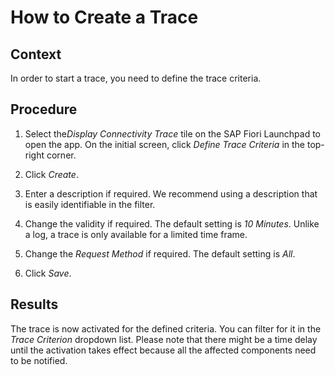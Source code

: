 <!-- loio779e1d56d94a475b8fdfa8eb10cb2f91 -->

# How to Create a Trace



<a name="loio779e1d56d94a475b8fdfa8eb10cb2f91__HowToCreateTrace_context"/>

## Context

In order to start a trace, you need to define the trace criteria.



<a name="loio779e1d56d94a475b8fdfa8eb10cb2f91__HowToCreateTrace_steps"/>

## Procedure

1.  Select the*Display Connectivity Trace* tile on the SAP Fiori Launchpad to open the app. On the initial screen, click *Define Trace Criteria* in the top-right corner.

2.  Click *Create*.

3.  Enter a description if required. We recommend using a description that is easily identifiable in the filter.

4.  Change the validity if required. The default setting is *10 Minutes*. Unlike a log, a trace is only available for a limited time frame.

5.  Change the *Request Method* if required. The default setting is *All*.

6.  Click *Save*.




<a name="loio779e1d56d94a475b8fdfa8eb10cb2f91__result_bt2_krl_wmb"/>

## Results

The trace is now activated for the defined criteria. You can filter for it in the *Trace Criterion* dropdown list. Please note that there might be a time delay until the activation takes effect because all the affected components need to be notified.

